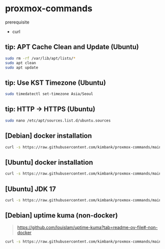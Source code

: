 # proxmox-commands

prerequisite

- curl

## tip: APT Cache Clean and Update (Ubuntu)

```sh
sudo rm -rf /var/lib/apt/lists/*
sudo apt clean
sudo apt update
```

## tip: Use KST Timezone (Ubuntu)

```sh
sudo timedatectl set-timezone Asia/Seoul
```

## tip: HTTP -> HTTPS (Ubuntu)

```sh
sudo nano /etc/apt/sources.list.d/ubuntu.sources
```

## [Debian] docker installation

```sh
curl -s https://raw.githubusercontent.com/kimbank/proxmox-commands/main/debian-docker-installation.sh | bash
```

## [Ubuntu] docker installation

```sh
curl -s https://raw.githubusercontent.com/kimbank/proxmox-commands/main/ubuntu-docker-installation.sh | bash
```

## [Ubuntu] JDK 17

```sh
curl -s https://raw.githubusercontent.com/kimbank/proxmox-commands/main/ubuntu-jdk17.sh | bash
```

## [Debian] uptime kuma (non-docker)

> https://github.com/louislam/uptime-kuma?tab=readme-ov-file#-non-docker

```sh
curl -s https://raw.githubusercontent.com/kimbank/proxmox-commands/main/debian-uptime-kuma.sh | bash
```
